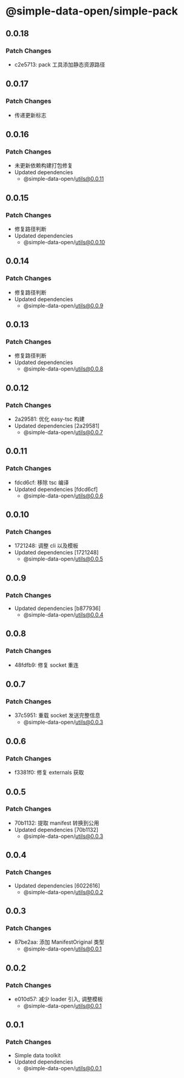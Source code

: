 # @simple-data-open/simple-pack

## 0.0.18

### Patch Changes

- c2e5713: pack 工具添加静态资源路径

## 0.0.17

### Patch Changes

- 传递更新标志

## 0.0.16

### Patch Changes

- 未更新依赖构建打包修复
- Updated dependencies
  - @simple-data-open/utils@0.0.11

## 0.0.15

### Patch Changes

- 修复路径判断
- Updated dependencies
  - @simple-data-open/utils@0.0.10

## 0.0.14

### Patch Changes

- 修复路径判断
- Updated dependencies
  - @simple-data-open/utils@0.0.9

## 0.0.13

### Patch Changes

- 修复路径判断
- Updated dependencies
  - @simple-data-open/utils@0.0.8

## 0.0.12

### Patch Changes

- 2a29581: 优化 easy-tsc 构建
- Updated dependencies [2a29581]
  - @simple-data-open/utils@0.0.7

## 0.0.11

### Patch Changes

- fdcd6cf: 移除 tsc 编译
- Updated dependencies [fdcd6cf]
  - @simple-data-open/utils@0.0.6

## 0.0.10

### Patch Changes

- 1721248: 调整 cli 以及模板
- Updated dependencies [1721248]
  - @simple-data-open/utils@0.0.5

## 0.0.9

### Patch Changes

- Updated dependencies [b877936]
  - @simple-data-open/utils@0.0.4

## 0.0.8

### Patch Changes

- 48fdfb9: 修复 socket 重连

## 0.0.7

### Patch Changes

- 37c5951: 重载 socket 发送完整信息
  - @simple-data-open/utils@0.0.3

## 0.0.6

### Patch Changes

- f3381f0: 修复 externals 获取

## 0.0.5

### Patch Changes

- 70b1132: 提取 manifest 转换到公用
- Updated dependencies [70b1132]
  - @simple-data-open/utils@0.0.3

## 0.0.4

### Patch Changes

- Updated dependencies [6022616]
  - @simple-data-open/utils@0.0.2

## 0.0.3

### Patch Changes

- 87be2aa: 添加 ManifestOriginal 类型
  - @simple-data-open/utils@0.0.1

## 0.0.2

### Patch Changes

- e010d57: 减少 loader 引入, 调整模板
  - @simple-data-open/utils@0.0.1

## 0.0.1

### Patch Changes

- Simple data toolkit
- Updated dependencies
  - @simple-data-open/utils@0.0.1
